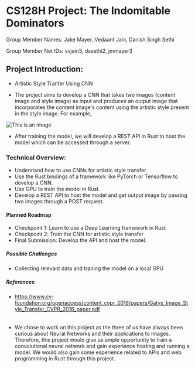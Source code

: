 # CS128H Project: The Indomitable Dominators 

Group Member Names: Jake Mayer, Vedaant Jain, Danish Singh Sethi

Group Member Net IDs: vvjain3, dssethi2, jmmayer3

## Project Introduction: 

- Artistic Style Tranfer Using CNN

- The project aims to develop a CNN that takes two images (content image and style image) as input and produces an output image that incorporates the content image's content using the artistic style present in the style image. For example,

![This is an image](https://2.bp.blogspot.com/-kV4SKTFlWQk/WA6n82yFFJI/AAAAAAAABWY/9GcePSQZ7qcY95b7zVnCBR4ABWR7K2o4gCLcB/s1600/image04.png)

- After training the model, we will develop a REST API in Rust to host the model which can be accessed through a server.

### Technical Overview:
- Understand how to use CNNs for artistic style transfer.
- Use the Rust bindings of a framework like PyTorch or Tensorflow to develop a CNN.
- Use GPU to train the model in Rust.
- Develop a REST API to host the model and get output image by passing two images through a POST request.

#### Planned Roadmap
- Checkpoint 1: Learn to use a Deep Learning framework in Rust
- Checkpoint 2: Train the CNN for artistic style transfer
- Final Submission: Develop the API and host the model.

##### Possible Challenges
- Collecting relevant data and traning the model on a local GPU

##### References
- https://www.cv-foundation.org/openaccess/content_cvpr_2016/papers/Gatys_Image_Style_Transfer_CVPR_2016_paper.pdf
######
- We chose to work on this project as the three of us have always been curious about Neural Networks and their applications to images. Therefore, this project would give us ample opportunity to train a convolutional neural network and gain experience hosting and running a model. We would also gain some experience related to APIs and web programming in Rust through this project.
